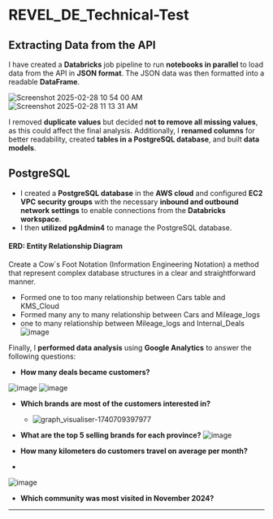 # **REVEL_DE_Technical-Test**  

## **Extracting Data from the API**  

I have created a **Databricks** job pipeline to run **notebooks in parallel** to load data from the API in **JSON format**. The JSON data was then formatted into a readable **DataFrame**.  

![Screenshot 2025-02-28 10 54 00 AM](https://github.com/user-attachments/assets/280c5a5f-9ddf-4669-9161-bb4502ce76f8)
![Screenshot 2025-02-28 11 13 31 AM](https://github.com/user-attachments/assets/ec223fd0-621e-4f86-8dcd-170c4570f0fc)


I removed **duplicate values** but decided **not to remove all missing values**, as this could affect the final analysis. Additionally, I **renamed columns** for better readability, created **tables in a PostgreSQL database**, and built **data models**. 

## **PostgreSQL**  

- I created a **PostgreSQL database** in the **AWS cloud** and configured **EC2 VPC security groups** with the necessary **inbound and outbound network settings** to enable connections from the **Databricks workspace**.  
- I then **utilized pgAdmin4** to manage the PostgreSQL database.  

#### ERD: Entity Relationship Diagram

Create a Cow´s Foot Notation (Information Engineering Notation) a method that represent complex database structures in a clear and straightforward manner. 
- Formed one to too many relationship between Cars table and KMS_Cloud
- Formed many any to many relationship between Cars and Mileage_logs
- one to many relationship between Mileage_logs and Internal_Deals
![image](https://github.com/user-attachments/assets/35c18234-9774-466c-a8d0-87506c3bd6c4)

Finally, I **performed data analysis** using **Google Analytics** to answer the following questions:  
- **How many deals became customers?**

![image](https://github.com/user-attachments/assets/2ee3341b-34d1-46bd-9ee2-b73c7a29806e)
![image](https://github.com/user-attachments/assets/66dc8f8a-b86a-4ca6-a2ac-fc7bd7459221)


- **Which brands are most of the customers interested in?**
  - ![graph_visualiser-1740709397977](https://github.com/user-attachments/assets/a4424739-09d7-4dbd-a26f-ee8a0a46f24b) 
- **What are the top 5 selling brands for each province?**
  ![image](https://github.com/user-attachments/assets/f452f70b-aeac-4153-ad99-cfaf759e6908)

- **How many kilometers do customers travel on average per month?**
- 
 ![image](https://github.com/user-attachments/assets/21f5d4d8-ec09-49f9-8813-ac4bf39b93d8)
- **Which community was most visited in November 2024?**  

---


  
